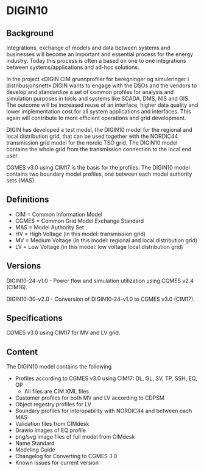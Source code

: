 # DIGIN10

## Background

Integrations, exchange of models and data between systems and businesses will become an important and essential process for the energy industry. Today this process is often a based on one to one integrations between systems/applications and ad-hoc solutions. 

In the project «DIGIN CIM grunnprofiler for beregninger og simuleringer i distribusjonsnett» DIGIN wants to engage with the DSOs and the vendors to develop and standardize a set of common profiles for analysis and simulation purposes in tools and systems like SCADA, DMS, NIS and GIS. The outcome will be increased reuse of an interface, higher data quality and lower implementation cost for all system applications and interfaces. This again will contribute to more efficient operations and grid development. 

DIGIN has developed a test model, the DIGIN10 model for the regional and local distribution grid, that can be used together with the NORDIC44 transmission grid model for the nordic TSO grid. The DIGIN10 model contains the whole grid from the transmission connection to the local end user. 

 CGMES v3.0 using CIM17 is the basis for the profiles. The DIGIN10 model contains two boundary model profiles, one between each model authority sets (MAS).

## Definitions 
- CIM = Common Information Model
- CGMES = Common Grid Model Exchange Standard
- MAS = Model Authority Set
- HV = High Voltage (in this model: transmission grid)
- MV = Medium Voltage (in this model: regional and local distribution grid)
- LV = Low Voltage (in this model: low voltage local distribution grid)


## Versions
DIGIN10-24-v1.0 - Power flow and simulation utilization using CGMES v2.4 (CIM16). 

DIGIN10-30-v2.0 - Conversion of DIGIN10-24-v1.0 to CGMES v3.0 (CIM17).


## Specifications

CGMES v3.0 using CIM17 for MV and LV grid.

## Content
The DIGIN10 model contains the following
- Profiles according to CGMES v3.0 using CIM17: DL, GL, SV, TP, SSH, EQ, OP
  - All files are CIM.XML files
- Customer profiles for both MV and LV according to CDPSM
- Object regestry profiles for LV
- Boundary profiles for interopability with NORDIC44 and between each MAS
- Validation files from CIMdesk
- Drawio images of EQ profile
- png/svg image files of full model from CIMdesk
- Name Standard
- Modeling Guide
- Changelog for Converting to CGMES 3.0 
- Known Issues for current version
